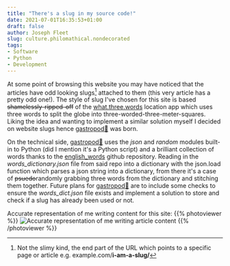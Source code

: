 ```yaml
---
title: "There's a slug in my source code!"
date: 2021-07-01T16:35:53+01:00
draft: false
author: Joseph Fleet
slug: culture.philomathical.nondecorated
tags:
- Software
- Python
- Development
---
```


At some point of browsing this website you may have noticed that the articles have odd looking slugs[^1] attached to them (this very article has a pretty odd one!). The style of slug I've chosen for this site is based ~~shamelessly-ripped-off~~ of the [what.three.words](https://what3words.com/) location app which uses three words to split the globe into three-worded-three-meter-squares. Liking the idea and wanting to implement a similar solution myself I decided on website slugs hence [gastropod🐌](https://github.com/wizardfree/gastropod) was born.

On the technical side, [gastropod🐌](https://github.com/wizardfree/gastropod) uses the _json_ and _random_ modules built-in to Python (did I mention it's a Python script) and a brilliant collection of words thanks to the [english_words](https://github.com/dwyl/english-words) github repository. Reading in the _words_dictionary.json_ file from said repo into a dictionary with the json.load function which parses a json string into a dictionary, from there it's a case of ~~psuedo~~randomly grabbing three words from the dictionary and stitching them together. Future plans for [gastropod🐌](https://github.com/wizardfree/gastropod) are to include some checks to ensure the _words_dict.json_ file exists and implement a solution to store and check if a slug has already been used or not.

Accurate representation of me writing content for this site:
{{% photoviewer %}}
![Accurate representation of me writing article content](https://media.giphy.com/media/jnQ5a3PR7H0QGx7kO4/source.gif)
{{% /photoviewer %}}


[^1]: Not the slimy kind, the end part of the URL which points to a specific page or article e.g. example.com/**i-am-a-slug/** 

